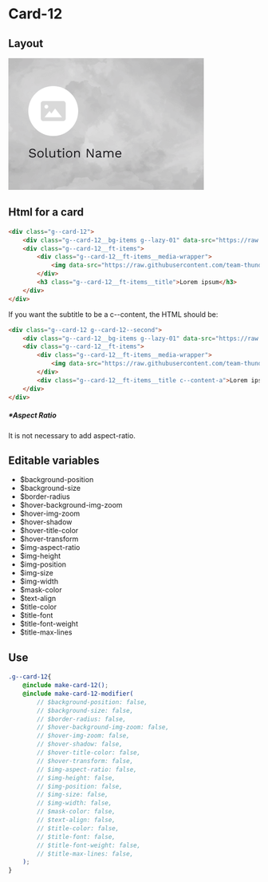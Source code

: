 # Card-12

## Layout

![alt text][card-12]

[card-12]: /src/img/global-components/card/card-12.png

## Html for a card

```html
<div class="g--card-12">
    <div class="g--card-12__bg-items g--lazy-01" data-src="https://raw.githubusercontent.com/team-thunderfoot/ui/main/src/img/global-components/bg-placeholder.jpg"></div>
    <div class="g--card-12__ft-items">
        <div class="g--card-12__ft-items__media-wrapper">
            <img data-src="https://raw.githubusercontent.com/team-thunderfoot/ui/main/src/img/global-components/rounded-img-placeholder.png" src="/src/img/global-components/placeholder.jpg" alt="alt text" class="g--card-12__ft-items__media-wrapper__media g--lazy-01">
        </div>
        <h3 class="g--card-12__ft-items__title">Lorem ipsum</h3>
    </div>
</div>
```

If you want the subtitle to be a c--content, the HTML should be:
```html
<div class="g--card-12 g--card-12--second">
    <div class="g--card-12__bg-items g--lazy-01" data-src="https://raw.githubusercontent.com/team-thunderfoot/ui/main/src/img/global-components/bg-placeholder.jpg"></div>
    <div class="g--card-12__ft-items">
        <div class="g--card-12__ft-items__media-wrapper">
            <img data-src="https://raw.githubusercontent.com/team-thunderfoot/ui/main/src/img/global-components/rounded-img-placeholder.png" src="/src/img/global-components/placeholder.jpg" alt="alt text" class="g--card-12__ft-items__media-wrapper__media g--lazy-01">
        </div>
        <div class="g--card-12__ft-items__title c--content-a">Lorem ipsum dolor sit amet, consectetur adipiscing elit.</div>
    </div>
</div>
```

##### \*Aspect Ratio

It is not necessary to add aspect-ratio.

## Editable variables

- $background-position
- $background-size
- $border-radius
- $hover-background-img-zoom
- $hover-img-zoom
- $hover-shadow
- $hover-title-color
- $hover-transform
- $img-aspect-ratio
- $img-height
- $img-position
- $img-size
- $img-width
- $mask-color
- $text-align
- $title-color
- $title-font
- $title-font-weight
- $title-max-lines

## Use

```scss
.g--card-12{
    @include make-card-12();
    @include make-card-12-modifier(
        // $background-position: false,
        // $background-size: false,
        // $border-radius: false,
        // $hover-background-img-zoom: false,
        // $hover-img-zoom: false,
        // $hover-shadow: false,
        // $hover-title-color: false,
        // $hover-transform: false,
        // $img-aspect-ratio: false,
        // $img-height: false,
        // $img-position: false,
        // $img-size: false,
        // $img-width: false,
        // $mask-color: false,
        // $text-align: false,
        // $title-color: false,
        // $title-font: false,
        // $title-font-weight: false,
        // $title-max-lines: false,
    );
}
```